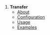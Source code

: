 1. **Transfer**
   - [About](transfer.about)
   - [Configuration](transfer.config)
   - [Usage](transfer.usage)
   - [Examples](transfer.examples)